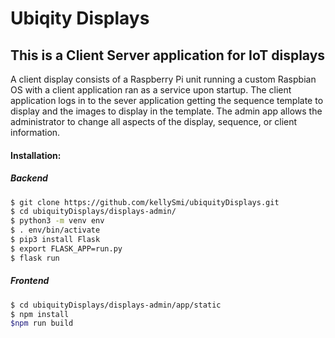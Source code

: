 # Ubiqity Displays
## This is a Client Server application for IoT displays
A client display consists of a Raspberry Pi unit running a custom Raspbian OS with a client application ran as a service upon startup. The client application logs in to the sever application getting the sequence template to display and the images to display in the template. The admin app allows the administrator to change all aspects of the display, sequence, or client information. 

#### Installation:
##### Backend 
```bash
$ git clone https://github.com/kellySmi/ubiquityDisplays.git
$ cd ubiquityDisplays/displays-admin/
$ python3 -m venv env
$ . env/bin/activate
$ pip3 install Flask
$ export FLASK_APP=run.py
$ flask run
```
##### Frontend
```bash
$ cd ubiquityDisplays/displays-admin/app/static
$ npm install 
$npm run build
```



